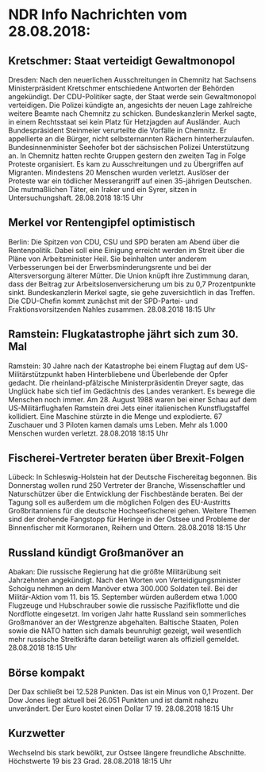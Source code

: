 # NDR Info Nachrichten vom 28.08.2018:


## Kretschmer: Staat verteidigt Gewaltmonopol
Dresden: Nach den neuerlichen Ausschreitungen in Chemnitz hat Sachsens Ministerpräsident Kretschmer entschiedene Antworten der Behörden angekündigt. Der CDU-Politiker sagte, der Staat werde sein Gewaltmonopol verteidigen. Die Polizei kündigte an, angesichts der neuen Lage zahlreiche weitere Beamte nach Chemnitz zu schicken. Bundeskanzlerin Merkel sagte, in einem Rechtsstaat sei kein Platz für Hetzjagden auf Ausländer. Auch Bundespräsident Steinmeier verurteilte die Vorfälle in Chemnitz. Er appellierte an die Bürger, nicht selbsternannten Rächern hinterherzulaufen. Bundesinnenminister Seehofer bot der sächsischen Polizei Unterstützung an. In Chemnitz hatten rechte Gruppen gestern den zweiten Tag in Folge Proteste organisiert. Es kam zu Ausschreitungen und zu Übergriffen auf Migranten. Mindestens 20 Menschen wurden verletzt. Auslöser der Proteste war ein tödlicher Messerangriff auf einen 35-jährigen Deutschen. Die mutmaßlichen Täter, ein Iraker und ein Syrer, sitzen in  Untersuchungshaft. 28.08.2018 18:15 Uhr 

## Merkel vor Rentengipfel optimistisch
Berlin: Die Spitzen von CDU, CSU und SPD beraten am Abend über die Rentenpolitik. Dabei soll eine Einigung erreicht werden im Streit über die Pläne von Arbeitsminister Heil. Sie beinhalten unter anderem Verbesserungen bei der Erwerbsminderungsrente und bei der Altersversorgung älterer Mütter. Die Union knüpft ihre Zustimmung daran, dass der Beitrag zur Arbeitslosenversicherung um bis zu 0,7 Prozentpunkte sinkt. Bundeskanzlerin Merkel sagte, sie gehe zuversichtlich in das Treffen. Die CDU-Chefin kommt zunächst mit der SPD-Partei- und Fraktionsvorsitzenden Nahles zusammen. 28.08.2018 18:15 Uhr 

## Ramstein: Flugkatastrophe jährt sich zum 30. Mal
Ramstein: 	30 Jahre nach der Katastrophe bei einem Flugtag auf dem US-Militärstützpunkt haben Hinterbliebene und Überlebende der Opfer gedacht. Die rheinland-pfälzische Ministerpräsidentin Dreyer sagte, das Unglück habe sich tief im Gedächtnis des Landes verankert. Es bewege die Menschen noch immer. Am 28. August 1988 waren bei einer Schau auf dem US-Militärflughafen Ramstein drei Jets einer italienischen Kunstflugstaffel kollidiert. Eine Maschine stürzte in die Menge und explodierte. 67 Zuschauer und 3 Piloten kamen damals ums Leben. Mehr als 1.000 Menschen wurden verletzt. 28.08.2018 18:15 Uhr 

## Fischerei-Vertreter beraten über Brexit-Folgen
Lübeck: In Schleswig-Holstein hat der Deutsche Fischereitag begonnen. Bis Donnerstag wollen rund 250 Vertreter der Branche, Wissenschaftler und Naturschützer über die Entwicklung der Fischbestände beraten. Bei der Tagung soll es außerdem um die möglichen Folgen des EU-Austritts Großbritanniens für die deutsche Hochseefischerei gehen. Weitere Themen sind der drohende Fangstopp für Heringe in der Ostsee und Probleme der Binnenfischer mit Kormoranen, Reihern und Ottern. 28.08.2018 18:15 Uhr 

## Russland kündigt Großmanöver  an
Abakan: Die russische Regierung hat die größte Militärübung seit Jahrzehnten angekündigt. Nach den Worten von Verteidigungsminister Schoigu nehmen an dem Manöver etwa 300.000 Soldaten teil. Bei der Militär-Aktion vom 11. bis 15. September würden außerdem etwa 1.000 Flugzeuge und Hubschrauber sowie die russische Pazifikflotte und die Nordflotte eingesetzt. Im vorigen Jahr hatte Russland sein sommerliches Großmanöver an der Westgrenze abgehalten. Baltische Staaten, Polen sowie die NATO hatten sich damals beunruhigt gezeigt, weil wesentlich mehr russische Streitkräfte daran beteiligt waren als offiziell gemeldet. 28.08.2018 18:15 Uhr 

## Börse kompakt
Der Dax schließt bei 12.528 Punkten. Das ist ein Minus von 0,1 Prozent. Der Dow Jones liegt aktuell bei 26.051 Punkten und ist damit nahezu unverändert. Der Euro kostet einen Dollar 17 19. 28.08.2018 18:15 Uhr 

## Kurzwetter
Wechselnd bis stark bewölkt, zur Ostsee längere freundliche Abschnitte. Höchstwerte 19 bis 23 Grad. 28.08.2018 18:15 Uhr 
